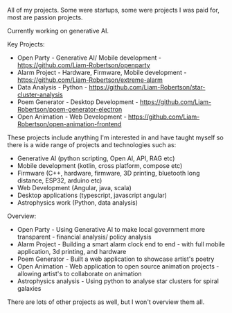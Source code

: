 All of my projects. Some were startups, some were projects I was paid for, most are passion projects. 

Currently working on generative AI. 

Key Projects: 
- Open Party - Generative AI/ Mobile development - https://github.com/Liam-Robertson/openparty
- Alarm Project - Hardware, Firmware, Mobile development - https://github.com/Liam-Robertson/extreme-alarm
- Data Analysis - Python - https://github.com/Liam-Robertson/star-cluster-analysis
- Poem Generator - Desktop Development - https://github.com/Liam-Robertson/poem-generator-electron
- Open Animation - Web Development - https://github.com/Liam-Robertson/open-animation-frontend


These projects include anything I'm interested in and have taught myself so there is a wide range of projects and technologies such as: 
- Generative AI (python scripting, Open AI, API, RAG etc)
- Mobile development (kotlin, cross platform, compose etc)
- Firmware (C++, hardware, firmware, 3D printing, bluetooth long distance, ESP32, arduino etc)
- Web Development (Angular, java, scala)
- Desktop applications (typescript, javascript angular)
- Astrophysics work (Python, data analysis) 


Overview: 
- Open Party - Using Generative AI to make local government more transparent - financial analysis/ policy analysis
- Alarm Project - Building a smart alarm clock end to end - with full mobile application, 3d printing, and hardware
- Poem Generator - Built a web application to showcase artist's poetry
- Open Animation - Web application to open source animation projects - allowing artist's to collaborate on animation
- Astrophysics analysis - Using python to analyse star clusters for spiral galaxies

There are lots of other projects as well, but I won't overview them all.  














